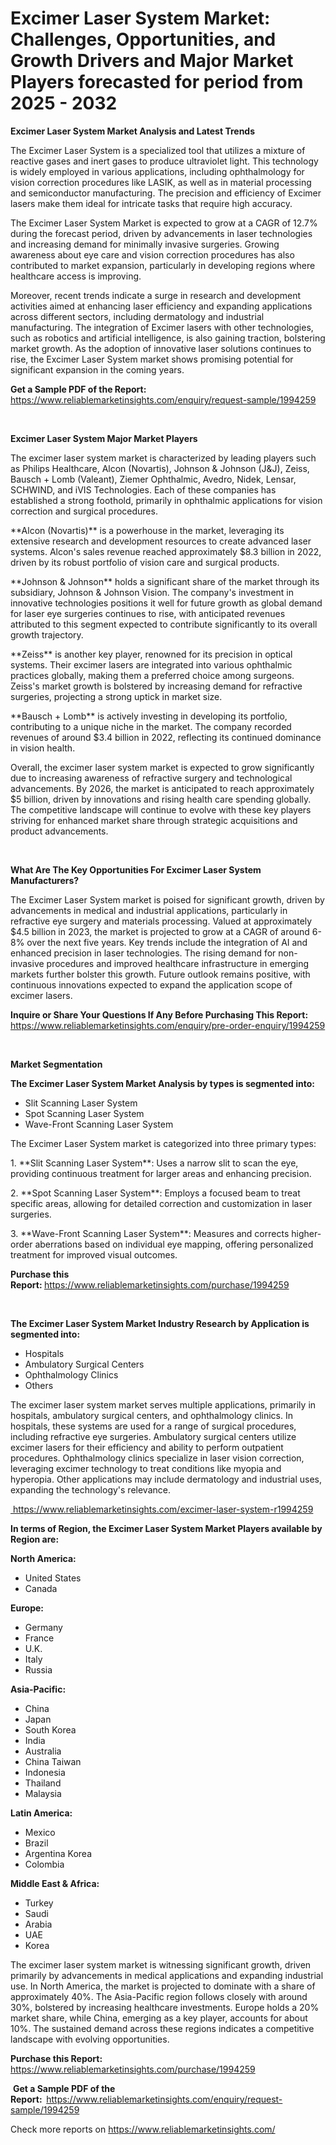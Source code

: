 <p><h1>Excimer Laser System Market: Challenges, Opportunities, and Growth Drivers and Major Market Players forecasted for period from 2025 - 2032</h1></p><p><strong>Excimer Laser System Market Analysis and Latest Trends</strong></p>
<p><p>The Excimer Laser System is a specialized tool that utilizes a mixture of reactive gases and inert gases to produce ultraviolet light. This technology is widely employed in various applications, including ophthalmology for vision correction procedures like LASIK, as well as in material processing and semiconductor manufacturing. The precision and efficiency of Excimer lasers make them ideal for intricate tasks that require high accuracy. </p><p>The Excimer Laser System Market is expected to grow at a CAGR of 12.7% during the forecast period, driven by advancements in laser technologies and increasing demand for minimally invasive surgeries. Growing awareness about eye care and vision correction procedures has also contributed to market expansion, particularly in developing regions where healthcare access is improving. </p><p>Moreover, recent trends indicate a surge in research and development activities aimed at enhancing laser efficiency and expanding applications across different sectors, including dermatology and industrial manufacturing. The integration of Excimer lasers with other technologies, such as robotics and artificial intelligence, is also gaining traction, bolstering market growth. As the adoption of innovative laser solutions continues to rise, the Excimer Laser System market shows promising potential for significant expansion in the coming years.</p></p>
<p><strong>Get a Sample PDF of the Report:&nbsp;</strong> <a href="https://www.reliablemarketinsights.com/enquiry/request-sample/1994259?utm_campaign=2441&utm_medium=2&utm_source=Github&utm_content=ia&utm_term=04032025&utm_id=excimer-laser-system">https://www.reliablemarketinsights.com/enquiry/request-sample/1994259</a></p>
<p>&nbsp;</p>
<p><strong>Excimer Laser System Major Market Players</strong></p>
<p><p>The excimer laser system market is characterized by leading players such as Philips Healthcare, Alcon (Novartis), Johnson & Johnson (J&J), Zeiss, Bausch + Lomb (Valeant), Ziemer Ophthalmic, Avedro, Nidek, Lensar, SCHWIND, and iVIS Technologies. Each of these companies has established a strong foothold, primarily in ophthalmic applications for vision correction and surgical procedures.</p><p>**Alcon (Novartis)** is a powerhouse in the market, leveraging its extensive research and development resources to create advanced laser systems. Alcon's sales revenue reached approximately $8.3 billion in 2022, driven by its robust portfolio of vision care and surgical products.</p><p>**Johnson & Johnson** holds a significant share of the market through its subsidiary, Johnson & Johnson Vision. The company's investment in innovative technologies positions it well for future growth as global demand for laser eye surgeries continues to rise, with anticipated revenues attributed to this segment expected to contribute significantly to its overall growth trajectory.</p><p>**Zeiss** is another key player, renowned for its precision in optical systems. Their excimer lasers are integrated into various ophthalmic practices globally, making them a preferred choice among surgeons. Zeiss's market growth is bolstered by increasing demand for refractive surgeries, projecting a strong uptick in market size.</p><p>**Bausch + Lomb** is actively investing in developing its portfolio, contributing to a unique niche in the market. The company recorded revenues of around $3.4 billion in 2022, reflecting its continued dominance in vision health.</p><p>Overall, the excimer laser system market is expected to grow significantly due to increasing awareness of refractive surgery and technological advancements. By 2026, the market is anticipated to reach approximately $5 billion, driven by innovations and rising health care spending globally. The competitive landscape will continue to evolve with these key players striving for enhanced market share through strategic acquisitions and product advancements.</p></p>
<p>&nbsp;</p>
<p><strong>What Are The Key Opportunities For Excimer Laser System Manufacturers?</strong></p>
<p><p>The Excimer Laser System market is poised for significant growth, driven by advancements in medical and industrial applications, particularly in refractive eye surgery and materials processing. Valued at approximately $4.5 billion in 2023, the market is projected to grow at a CAGR of around 6-8% over the next five years. Key trends include the integration of AI and enhanced precision in laser technologies. The rising demand for non-invasive procedures and improved healthcare infrastructure in emerging markets further bolster this growth. Future outlook remains positive, with continuous innovations expected to expand the application scope of excimer lasers.</p></p>
<p><strong>Inquire or Share Your Questions If Any Before Purchasing This Report:</strong> <a href="https://www.reliablemarketinsights.com/enquiry/pre-order-enquiry/1994259?utm_campaign=2441&utm_medium=2&utm_source=Github&utm_content=ia&utm_term=04032025&utm_id=excimer-laser-system">https://www.reliablemarketinsights.com/enquiry/pre-order-enquiry/1994259</a></p>
<p>&nbsp;</p>
<p><strong>Market Segmentation</strong></p>
<p><strong>The Excimer Laser System Market Analysis by types is segmented into:</strong></p>
<p><ul><li>Slit Scanning Laser System</li><li>Spot Scanning Laser System</li><li>Wave-Front Scanning Laser System</li></ul></p>
<p><p>The Excimer Laser System market is categorized into three primary types: </p><p>1. **Slit Scanning Laser System**: Uses a narrow slit to scan the eye, providing continuous treatment for larger areas and enhancing precision.</p><p>2. **Spot Scanning Laser System**: Employs a focused beam to treat specific areas, allowing for detailed correction and customization in laser surgeries.</p><p>3. **Wave-Front Scanning Laser System**: Measures and corrects higher-order aberrations based on individual eye mapping, offering personalized treatment for improved visual outcomes.</p></p>
<p><strong>Purchase this Report:&nbsp;</strong><a href="https://www.reliablemarketinsights.com/purchase/1994259?utm_campaign=2441&utm_medium=2&utm_source=Github&utm_content=ia&utm_term=04032025&utm_id=excimer-laser-system">https://www.reliablemarketinsights.com/purchase/1994259</a></p>
<p>&nbsp;</p>
<p><strong>The Excimer Laser System Market Industry Research by Application is segmented into:</strong></p>
<p><ul><li>Hospitals</li><li>Ambulatory Surgical Centers</li><li>Ophthalmology Clinics</li><li>Others</li></ul></p>
<p><p>The excimer laser system market serves multiple applications, primarily in hospitals, ambulatory surgical centers, and ophthalmology clinics. In hospitals, these systems are used for a range of surgical procedures, including refractive eye surgeries. Ambulatory surgical centers utilize excimer lasers for their efficiency and ability to perform outpatient procedures. Ophthalmology clinics specialize in laser vision correction, leveraging excimer technology to treat conditions like myopia and hyperopia. Other applications may include dermatology and industrial uses, expanding the technology's relevance.</p></p>
<p><a href="https://www.reliablemarketinsights.com/excimer-laser-system-r1994259?utm_campaign=2441&utm_medium=2&utm_source=Github&utm_content=ia&utm_term=04032025&utm_id=excimer-laser-system">&nbsp;https://www.reliablemarketinsights.com/excimer-laser-system-r1994259</a></p>
<p><strong>In terms of Region, the Excimer Laser System Market Players available by Region are:</strong></p>
<p>
    <p> <strong> North America: </strong>
        <ul>
            <li>United States</li>
            <li>Canada</li>
        </ul>
        </p> 
    <p> <strong> Europe: </strong>
        <ul>
            <li>Germany</li>
            <li>France</li>
            <li>U.K.</li>
            <li>Italy</li>
            <li>Russia</li>
        </ul>
        </p> 
    <p> <strong> Asia-Pacific: </strong>
        <ul>
            <li>China</li>
            <li>Japan</li>
            <li>South Korea</li>
            <li>India</li>
            <li>Australia</li>
            <li>China Taiwan</li>
            <li>Indonesia</li>
            <li>Thailand</li>
            <li>Malaysia</li>
        </ul>
        </p> 
    <p> <strong> Latin America: </strong>
        <ul>
            <li>Mexico</li>
            <li>Brazil</li>
            <li>Argentina Korea</li>
            <li>Colombia</li>
        </ul>
        </p> 
    <p> <strong> Middle East & Africa: </strong>
        <ul>
            <li>Turkey</li>
            <li>Saudi</li>
            <li>Arabia</li>
            <li>UAE</li>
            <li>Korea</li>
        </ul>
    </p>
    </p>
<p><p>The excimer laser system market is witnessing significant growth, driven primarily by advancements in medical applications and expanding industrial use. In North America, the market is projected to dominate with a share of approximately 40%. The Asia-Pacific region follows closely with around 30%, bolstered by increasing healthcare investments. Europe holds a 20% market share, while China, emerging as a key player, accounts for about 10%. The sustained demand across these regions indicates a competitive landscape with evolving opportunities.</p></p>
<p><strong>Purchase this Report: </strong><a href="https://www.reliablemarketinsights.com/purchase/1994259?utm_campaign=2441&utm_medium=2&utm_source=Github&utm_content=ia&utm_term=04032025&utm_id=excimer-laser-system">https://www.reliablemarketinsights.com/purchase/1994259</a></p>
<p>&nbsp;<strong>Get a Sample PDF of the Report:&nbsp;&nbsp;</strong><a href="https://www.reliablemarketinsights.com/enquiry/request-sample/1994259?utm_campaign=2441&utm_medium=2&utm_source=Github&utm_content=ia&utm_term=04032025&utm_id=excimer-laser-system">https://www.reliablemarketinsights.com/enquiry/request-sample/1994259</a></p>
<p><strong></strong></p>
<p>Check more reports on <a href="https://www.reliablemarketinsights.com/?utm_campaign=2441&utm_medium=2&utm_source=Github&utm_content=ia&utm_term=04032025&utm_id=excimer-laser-system">https://www.reliablemarketinsights.com/</a></p>
